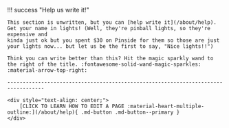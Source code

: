 !!! success "Help us write it!"

    This section is unwritten, but you can [help write it](/about/help).
    Get your name in lights! (Well, they're pinball lights, so they're expensive and
    kinda just ok but you spent $30 on Pinside for them so those are just
    your lights now... but let us be the first to say, "Nice lights!!")

    Think you can write better than this? Hit the magic sparkly wand to
    the right of the title. :fontawesome-solid-wand-magic-sparkles: :material-arrow-top-right:

    ----------------------------------------------------------------------------------

    <div style="text-align: center;">
        [CLICK TO LEARN HOW TO EDIT A PAGE :material-heart-multiple-outline:](/about/help){ .md-button .md-button--primary }
    </div>
